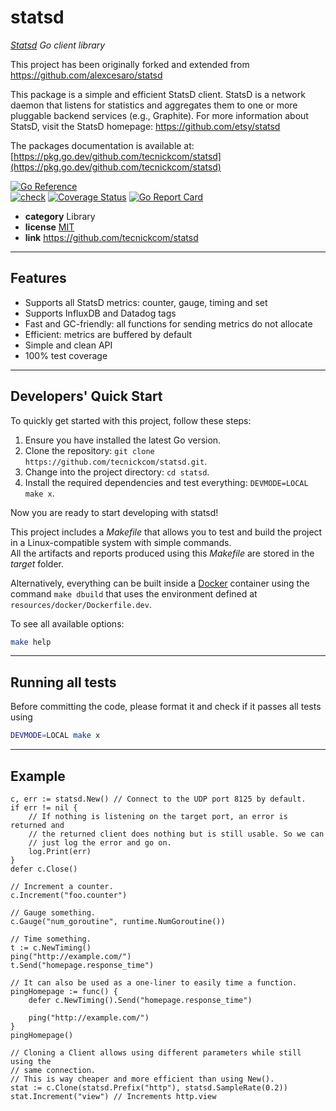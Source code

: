 # statsd

*[Statsd](https://github.com/etsy/statsd) Go client library*

This project has been originally forked and extended from https://github.com/alexcesaro/statsd

This package is a simple and efficient StatsD client.
StatsD is a network daemon that listens for statistics and aggregates them to one or more pluggable backend services (e.g., Graphite).
For more information about StatsD, visit the StatsD homepage: https://github.com/etsy/statsd

The packages documentation is available at: [https://pkg.go.dev/github.com/tecnickcom/statsd](https://pkg.go.dev/github.com/tecnickcom/statsd)


[![Go Reference](https://pkg.go.dev/badge/github.com/tecnickcom/statsd.svg)](https://pkg.go.dev/github.com/tecnickcom/statsd)   
[![check](https://github.com/tecnickcom/statsd/actions/workflows/check.yaml/badge.svg)](https://github.com/tecnickcom/statsd/actions/workflows/check.yaml)
[![Coverage Status](https://coveralls.io/repos/github/tecnickcom/statsd/badge.svg?branch=main)](https://coveralls.io/github/tecnickcom/statsd?branch=main)
[![Go Report Card](https://goreportcard.com/badge/github.com/tecnickcom/statsd)](https://goreportcard.com/report/github.com/tecnickcom/statsd)

* **category**    Library
* **license**     [MIT](https://github.com/tecnickcom/statsd/blob/main/LICENSE)
* **link**        https://github.com/tecnickcom/statsd

-----------------------------------------------------------------


## Features

- Supports all StatsD metrics: counter, gauge, timing and set
- Supports InfluxDB and Datadog tags
- Fast and GC-friendly: all functions for sending metrics do not allocate
- Efficient: metrics are buffered by default
- Simple and clean API
- 100% test coverage

-----------------------------------------------------------------

<a name="quickstart"></a>
## Developers' Quick Start

To quickly get started with this project, follow these steps:

1. Ensure you have installed the latest Go version.
1. Clone the repository: `git clone https://github.com/tecnickcom/statsd.git`.
2. Change into the project directory: `cd statsd`.
3. Install the required dependencies and test everything: `DEVMODE=LOCAL make x`.

Now you are ready to start developing with statsd!

This project includes a *Makefile* that allows you to test and build the project in a Linux-compatible system with simple commands.  
All the artifacts and reports produced using this *Makefile* are stored in the *target* folder.  

Alternatively, everything can be built inside a [Docker](https://www.docker.com) container using the command `make dbuild` that uses the environment defined at `resources/docker/Dockerfile.dev`.

To see all available options:
```bash
make help
```

-----------------------------------------------------------------

<a name="runtest"></a>
## Running all tests

Before committing the code, please format it and check if it passes all tests using
```bash
DEVMODE=LOCAL make x
```

-----------------------------------------------------------------

## Example
```
c, err := statsd.New() // Connect to the UDP port 8125 by default.
if err != nil {
    // If nothing is listening on the target port, an error is returned and
    // the returned client does nothing but is still usable. So we can
    // just log the error and go on.
    log.Print(err)
}
defer c.Close()

// Increment a counter.
c.Increment("foo.counter")

// Gauge something.
c.Gauge("num_goroutine", runtime.NumGoroutine())

// Time something.
t := c.NewTiming()
ping("http://example.com/")
t.Send("homepage.response_time")

// It can also be used as a one-liner to easily time a function.
pingHomepage := func() {
    defer c.NewTiming().Send("homepage.response_time")

    ping("http://example.com/")
}
pingHomepage()

// Cloning a Client allows using different parameters while still using the
// same connection.
// This is way cheaper and more efficient than using New().
stat := c.Clone(statsd.Prefix("http"), statsd.SampleRate(0.2))
stat.Increment("view") // Increments http.view
```
